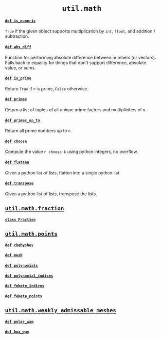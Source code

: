 <h1 align="center"><code>util.math</code></h1>

#### [`def is_numeric`](__init__.py#L16)

`True` if the given object supports multiplication by `int`, `float`, and addition / subtraction.

#### [`def abs_diff`](__init__.py#L23)

Function for performing absolute difference between numbers (or vectors). Falls back to equality for things that don't support difference, absolute value, or sums.

#### [`def is_prime`](__init__.py#L33)

Return `True` if `n` is prime, `False` otherwise.

#### [`def primes`](__init__.py#L39)

Return a list of tuples of all unique prime factors and multiplicities of `n`.

#### [`def primes_up_to`](__init__.py#L53)

Return all prime numbers up to `n`.

#### [`def choose`](__init__.py#L63)

Compute the value `n choose k` using python integers, no overflow.

#### [`def flatten`](__init__.py#L10)

Given a python list of lists, flatten into a single python list.

#### [`def transpose`](__init__.py#L13)

Given a python list of lists, transpose the lists.

## [`util.math.fraction`](fraction.py)

#### [`class Fraction`](fraction.py#L24)

## [`util.math.points`](points.py)

#### [`def chebyshev`](points.py#L9)

#### [`def mesh`](points.py#L22)

#### [`def polynomials`](points.py#L62)

#### [`def polynomial_indices`](points.py#L75)

#### [`def fekete_indices`](points.py#L91)

#### [`def fekete_points`](points.py#L106)

## [`util.math.weakly_admissable_meshes`](weakly_admissable_meshes.py)

#### [`def polar_wam`](weakly_admissable_meshes.py#L3)

#### [`def box_wam`](weakly_admissable_meshes.py#L19)

